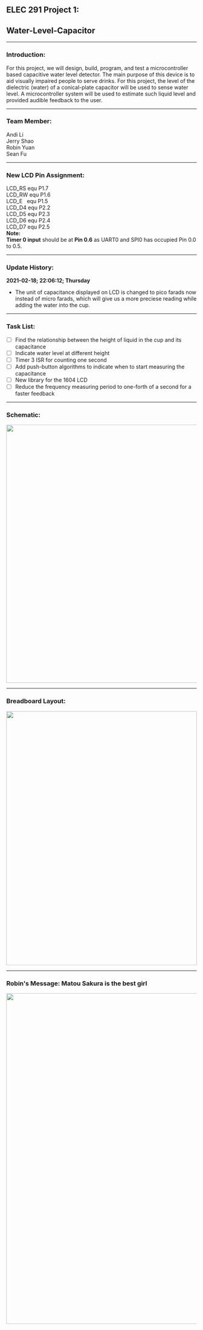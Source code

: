 
## ELEC 291 Project 1:
## Water-Level-Capacitor

------------
### Introduction:

For this project, we will design, build, program, and test a microcontroller based capacitive water level detector.  The main purpose of this device is to aid visually impaired people to serve drinks.  For  this  project,  the  level  of  the  dielectric  (water)  of  a  conical-plate  capacitor  will  be  used  to sense  water  level.  A  microcontroller  system  will be  used  to  estimate  such  liquid  level  and provided audible feedback to the user. 

------------

### Team Member:

  Andi Li\
  Jerry Shao\
  Robin Yuan\
  Sean Fu
  
------------

### New LCD Pin Assignment:

  LCD_RS  equ P1.7\
  LCD_RW  equ P1.6\
  LCD_E &nbsp; equ P1.5\
  LCD_D4 equ P2.2\
  LCD_D5  equ P2.3\
  LCD_D6  equ P2.4\
  LCD_D7   equ P2.5\
**Note:**\
  **Timer 0 input** should be at **Pin 0.6** as UART0 and SPI0 has occupied Pin 0.0 to 0.5.
  

------------


### Update History:
**2021-02-18; 22:06:12; Thursday**
- The unit of capacitance displayed on LCD is changed to pico farads now instead of  micro farads, which will give us a more preciese reading while adding the water into the cup.

------------
### Task List:
- [ ] Find the relationship between the height of liquid in the cup and its capacitance
- [ ] Indicate water level at different height
- [ ] Timer 3 ISR for counting one second 
- [ ] Add push-button algorithms to indicate when to start measuring the capacitance
- [ ] New library for the 1604 LCD
- [ ] Reduce the frequency measuring period to one-forth of a second for a faster feedback 
------------
### Schematic:
<img src="https://user-images.githubusercontent.com/68177491/108474843-c5fd8180-7244-11eb-9bd0-d1f16b9fe390.jpg" width="512" height="683"/>

------------
### Breadboard Layout:
<img src="https://user-images.githubusercontent.com/68177491/108475285-5c31a780-7245-11eb-95e6-f33e19c6c2ad.jpg" width="504" height="672"/>


------------
### Robin's Message: **Matou Sakura is the best girl**
<img src="https://user-images.githubusercontent.com/68177491/108470137-54bad000-723e-11eb-8eb2-a700d3040374.png" width="622" height="875"/>



